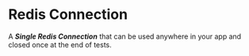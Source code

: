 # Redis Connection

A ***Single Redis Connection*** that can be used anywhere in your app and closed once at the end of tests.
